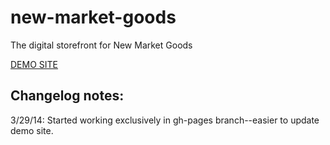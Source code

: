 new-market-goods
================

The digital storefront for New Market Goods

[DEMO SITE](http://iuloshi.github.io/new-market-goods/)

## Changelog notes:

3/29/14: Started working exclusively in gh-pages branch--easier to update demo site.
